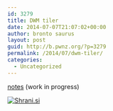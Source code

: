 ```yaml
---
id: 3279
title: DWM tiler
date: 2014-07-07T21:07:02+00:00
author: bronto saurus
layout: post
guid: http://b.pwnz.org/?p=3279
permalink: /2014/07/dwm-tiler/
categories:
  - Uncategorized
---
```

[notes](https://dl.dropboxusercontent.com/u/79532365/dwm/mdwiki.html#!dwm_on_fresh_debian.markdown) (work in progress)

[<img src="http://shrani.si/t/1W/b7/438zfNFz/1/debiananddwm.jpg" style="border: 0px;" alt="Shrani.si" />](http://shrani.si/f/1W/b7/438zfNFz/1/debiananddwm.png)